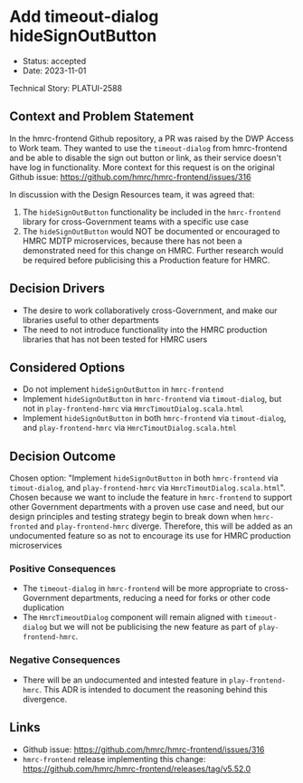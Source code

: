 # Add timeout-dialog hideSignOutButton

* Status: accepted
* Date: 2023-11-01

Technical Story: PLATUI-2588

## Context and Problem Statement

In the hmrc-frontend Github repository, a PR was raised by the DWP Access to Work team. They wanted to use the
`timeout-dialog` from hmrc-frontend and be able to disable the sign out button or link, as their service doesn't have log
in functionality. More context for this request is on the original Github issue: https://github.com/hmrc/hmrc-frontend/issues/316

In discussion with the Design Resources team, it was agreed that:
1. The `hideSignOutButton` functionality be included in the `hmrc-frontend` library for cross-Government teams with a
   specific use case
1. The `hideSignOutButton` would NOT be documented or encouraged to HMRC MDTP microservices, because there has not been 
   a demonstrated need for this change on HMRC. Further research would be required before publicising this a Production 
   feature for HMRC.

## Decision Drivers

* The desire to work collaboratively cross-Government, and make our libraries useful to other departments
* The need to not introduce functionality into the HMRC production libraries that has not been tested for HMRC users

## Considered Options

* Do not implement `hideSignOutButton` in `hmrc-frontend`
* Implement `hideSignOutButton` in `hmrc-frontend` via `timout-dialog`, but not in `play-frontend-hmrc` via `HmrcTimoutDialog.scala.html`
* Implement `hideSignOutButton` in both `hmrc-frontend` via `timout-dialog`, and `play-frontend-hmrc` via `HmrcTimoutDialog.scala.html`

## Decision Outcome

Chosen option: "Implement `hideSignOutButton` in both `hmrc-frontend` via `timout-dialog`, and `play-frontend-hmrc` via 
`HmrcTimoutDialog.scala.html`". Chosen because we want to include the feature in `hmrc-frontend` to support other 
Government departments with a proven use case and need, but our design principles and testing strategy begin to break 
down when `hmrc-fronted` and `play-frontend-hmrc` diverge. Therefore, this will be added as an undocumented feature 
so as not to encourage its use for HMRC production microservices

### Positive Consequences

* The `timeout-dialog` in `hmrc-frontend` will be more appropriate to cross-Government departments, reducing a need for
  forks or other code duplication
* The `HmrcTimeoutDialog` component will remain aligned with `timeout-dialog` but we will not be publicising the new 
  feature as part of `play-frontend-hmrc`.

### Negative Consequences

* There will be an undocumented and intested feature in `play-frontend-hmrc`. This ADR is intended to document the 
  reasoning behind this divergence.

## Links

* Github issue: https://github.com/hmrc/hmrc-frontend/issues/316
* `hmrc-frontend` release implementing this change: https://github.com/hmrc/hmrc-frontend/releases/tag/v5.52.0
